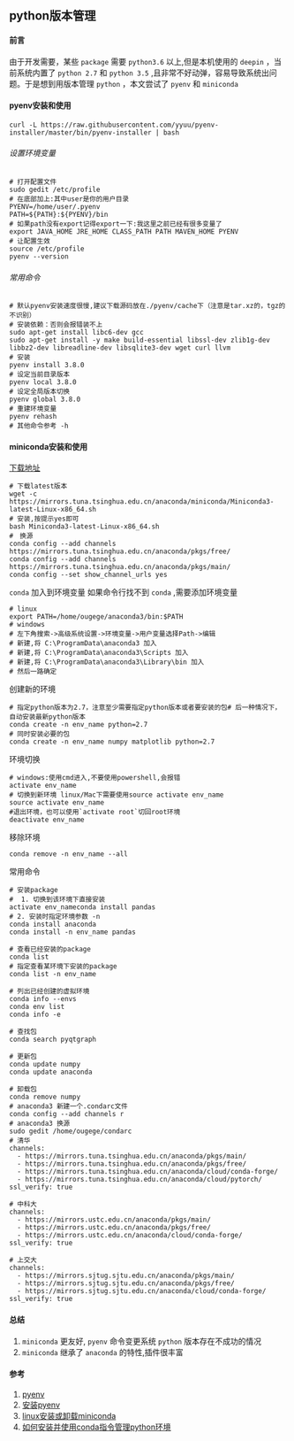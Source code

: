 ## python版本管理

#### 前言
由于开发需要，某些 `package` 需要 `python3.6` 以上,但是本机使用的 `deepin` ，当前系统内置了 `python 2.7` 和 `python 3.5` ,且非常不好动弹，容易导致系统出问题。于是想到用版本管理 `python` ，本文尝试了 `pyenv` 和 `miniconda`

#### pyenv安装和使用
```SHELL
curl -L https://raw.githubusercontent.com/yyuu/pyenv-installer/master/bin/pyenv-installer | bash 

```

###### 设置环境变量
```SHELL
# 打开配置文件
sudo gedit /etc/profile
# 在底部加上:其中user是你的用户目录
PYENV=/home/user/.pyenv
PATH=${PATH}:${PYENV}/bin
# 如果path没有export记得export一下:我这里之前已经有很多变量了
export JAVA_HOME JRE_HOME CLASS_PATH PATH MAVEN_HOME PYENV
# 让配置生效
source /etc/profile
pyenv --version
```

###### 常用命令
```SHELL
# 默认pyenv安装速度很慢,建议下载源码放在./pyenv/cache下（注意是tar.xz的，tgz的不识别）
# 安装依赖：否则会报错装不上
sudo apt-get install libc6-dev gcc
sudo apt-get install -y make build-essential libssl-dev zlib1g-dev libbz2-dev libreadline-dev libsqlite3-dev wget curl llvm
# 安装
pyenv install 3.8.0
# 设定当前目录版本
pyenv local 3.8.0
# 设定全局版本切换
pyenv global 3.8.0
# 重建环境变量
pyenv rehash
# 其他命令参考 -h
```

#### miniconda安装和使用
[下载地址](https://mirrors.tuna.tsinghua.edu.cn/anaconda/miniconda/ '下载地址')

```SHELL
# 下载latest版本
wget -c https://mirrors.tuna.tsinghua.edu.cn/anaconda/miniconda/Miniconda3-latest-Linux-x86_64.sh
# 安装,按提示yes即可
bash Miniconda3-latest-Linux-x86_64.sh
#　换源
conda config --add channels https://mirrors.tuna.tsinghua.edu.cn/anaconda/pkgs/free/
conda config --add channels https://mirrors.tuna.tsinghua.edu.cn/anaconda/pkgs/main/
conda config --set show_channel_urls yes
```

`conda` 加入到环境变量
如果命令行找不到 `conda` ,需要添加环境变量
```SHELL
# linux
export PATH=/home/ougege/anaconda3/bin:$PATH
# windows
# 左下角搜索->高级系统设置->环境变量->用户变量选择Path->编辑
# 新建,将 C:\ProgramData\anaconda3 加入
# 新建,将 C:\ProgramData\anaconda3\Scripts 加入
# 新建,将 C:\ProgramData\anaconda3\Library\bin 加入
# 然后一路确定
```

创建新的环境

```SHELL
# 指定python版本为2.7，注意至少需要指定python版本或者要安装的包# 后一种情况下，自动安装最新python版本
conda create -n env_name python=2.7
# 同时安装必要的包
conda create -n env_name numpy matplotlib python=2.7
```

环境切换
```SHELL
# windows:使用cmd进入,不要使用powershell,会报错
activate env_name
# 切换到新环境 linux/Mac下需要使用source activate env_name
source activate env_name
#退出环境，也可以使用`activate root`切回root环境
deactivate env_name
```

移除环境
```SHELL
conda remove -n env_name --all
```

常用命令
```SHELL
# 安装package
#  1. 切换到该环境下直接安装
activate env_nameconda install pandas
# 2. 安装时指定环境参数 -n
conda install anaconda
conda install -n env_name pandas

# 查看已经安装的package
conda list
# 指定查看某环境下安装的package
conda list -n env_name

# 列出已经创建的虚拟环境
conda info --envs
conda env list
conda info -e

# 查找包
conda search pyqtgraph

# 更新包
conda update numpy
conda update anaconda

# 卸载包
conda remove numpy
# anaconda3 新建一个.condarc文件
conda config --add channels r
# anaconda3 换源
sudo gedit /home/ougege/condarc
# 清华
channels:
  - https://mirrors.tuna.tsinghua.edu.cn/anaconda/pkgs/main/
  - https://mirrors.tuna.tsinghua.edu.cn/anaconda/pkgs/free/
  - https://mirrors.tuna.tsinghua.edu.cn/anaconda/cloud/conda-forge/
  - https://mirrors.tuna.tsinghua.edu.cn/anaconda/cloud/pytorch/
ssl_verify: true

# 中科大
channels:
  - https://mirrors.ustc.edu.cn/anaconda/pkgs/main/
  - https://mirrors.ustc.edu.cn/anaconda/pkgs/free/
  - https://mirrors.ustc.edu.cn/anaconda/cloud/conda-forge/
ssl_verify: true

# 上交大
channels:
  - https://mirrors.sjtug.sjtu.edu.cn/anaconda/pkgs/main/
  - https://mirrors.sjtug.sjtu.edu.cn/anaconda/pkgs/free/
  - https://mirrors.sjtug.sjtu.edu.cn/anaconda/cloud/conda-forge/
ssl_verify: true
```


#### 总结
1. `miniconda` 更友好, `pyenv` 命令变更系统 `python` 版本存在不成功的情况
1. `miniconda` 继承了 `anaconda` 的特性,插件很丰富

#### 参考
1. [pyenv](https://github.com/pyenv/pyenv 'pyenv')
1. [安装pyenv](https://www.cnblogs.com/ttkl/p/10778857.html '安装pyenv')
1. [linux安装或卸载miniconda](https://www.jianshu.com/p/fab0068a32b4 'linux安装或卸载miniconda')
1. [如何安装并使用conda指令管理python环境](https://www.jb51.net/article/165067.htm '如何安装并使用conda指令管理python环境')